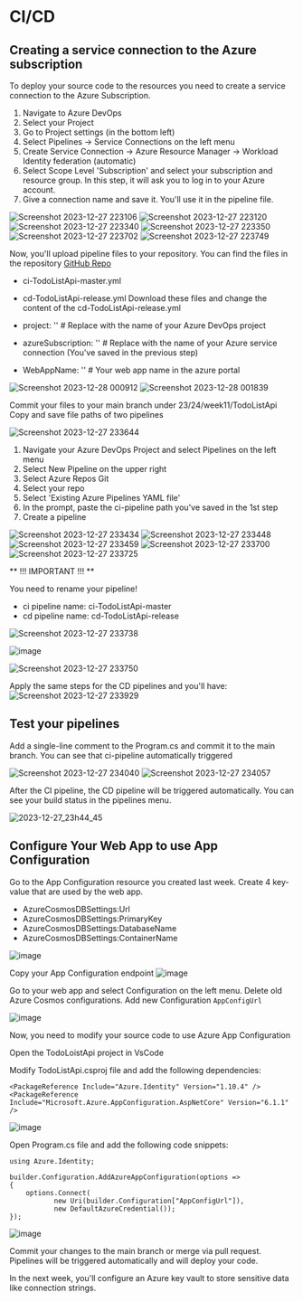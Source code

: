 # CI/CD

## Creating a service connection to the Azure subscription

To deploy your source code to the resources you need to create a service connection to the Azure Subscription.
1. Navigate to Azure DevOps
2. Select your Project
3. Go to Project settings (in the bottom left)
4. Select Pipelines -> Service Connections on the left menu
5. Create Service Connection -> Azure Resource Manager -> Workload Identity federation (automatic)
6. Select Scope Level 'Subscription' and select your subscription and resource group. In this step, it will ask you to log in to your Azure account.
7. Give a connection name and save it. You'll use it in the pipeline file.

![Screenshot 2023-12-27 223106](https://github.com/tahayigitalkan/cse415-fundamentals-of-cloud-computing/assets/24842468/1c50acd8-4aa9-4ae6-97e6-5e9f7047b73f)
![Screenshot 2023-12-27 223120](https://github.com/tahayigitalkan/cse415-fundamentals-of-cloud-computing/assets/24842468/a5fbe5b5-c5a0-47f2-899f-5d3e1cb99694)
![Screenshot 2023-12-27 223340](https://github.com/tahayigitalkan/cse415-fundamentals-of-cloud-computing/assets/24842468/bdd248f3-1ffd-4810-8c60-a4c9c8117ef8)
![Screenshot 2023-12-27 223350](https://github.com/tahayigitalkan/cse415-fundamentals-of-cloud-computing/assets/24842468/fe1ad34d-1ebd-4400-aea4-8ee0e4334d0c)
![Screenshot 2023-12-27 223702](https://github.com/tahayigitalkan/cse415-fundamentals-of-cloud-computing/assets/24842468/ce769981-04c7-47d2-8cdf-009e32047998)
![Screenshot 2023-12-27 223749](https://github.com/tahayigitalkan/cse415-fundamentals-of-cloud-computing/assets/24842468/26dcab95-dcf9-4f65-a0fa-ee1a47b564ae)


Now, you'll upload pipeline files to your repository. You can find the files in the repository [GitHub Repo](https://github.com/tahayigitalkan/cse415-fundamentals-of-cloud-computing/tree/main/23-24/week11/TodoListApi)
* ci-TodoListApi-master.yml
* cd-TodoListApi-release.yml
Download these files and change the content of the cd-TodoListApi-release.yml

* project: '' # Replace with the name of your Azure DevOps project
* azureSubscription: '' # Replace with the name of your Azure service connection (You've saved in the previous step)
* WebAppName: '' # Your web app name in the azure portal 

![Screenshot 2023-12-28 000912](https://github.com/tahayigitalkan/cse415-fundamentals-of-cloud-computing/assets/24842468/56ea2dc7-1fe5-44cb-8c07-0a887790fe4a)
![Screenshot 2023-12-28 001839](https://github.com/tahayigitalkan/cse415-fundamentals-of-cloud-computing/assets/24842468/029aced4-d8ee-472a-8564-2a403c559f52)


Commit your files to your main branch under 23/24/week11/TodoListApi
Copy and save file paths of two pipelines

![Screenshot 2023-12-27 233644](https://github.com/tahayigitalkan/cse415-fundamentals-of-cloud-computing/assets/24842468/3f3f3002-f059-4e34-bed5-2b2e077e2b84)

1. Navigate your Azure DevOps Project and select Pipelines on the left menu
2. Select New Pipeline on the upper right
3. Select Azure Repos Git
4. Select your repo
5. Select 'Existing Azure Pipelines YAML file'
6. In the prompt, paste the ci-pipeline path you've saved in the 1st step
7. Create a pipeline

![Screenshot 2023-12-27 233434](https://github.com/tahayigitalkan/cse415-fundamentals-of-cloud-computing/assets/24842468/f8207ba3-0359-453a-9e0d-922ecd70794c)
![Screenshot 2023-12-27 233448](https://github.com/tahayigitalkan/cse415-fundamentals-of-cloud-computing/assets/24842468/50dfc743-fc7c-4057-96c7-8cfb7255933e)
![Screenshot 2023-12-27 233459](https://github.com/tahayigitalkan/cse415-fundamentals-of-cloud-computing/assets/24842468/f1f70ed2-e82d-43ae-b2f6-477505edf464)
![Screenshot 2023-12-27 233700](https://github.com/tahayigitalkan/cse415-fundamentals-of-cloud-computing/assets/24842468/a7855b4d-7f22-45a5-a573-00e13bbf08f4)
![Screenshot 2023-12-27 233725](https://github.com/tahayigitalkan/cse415-fundamentals-of-cloud-computing/assets/24842468/b15294ed-3098-47fd-a438-c6e6fb93092d)

** !!! IMPORTANT !!! **

You need to rename your pipeline!
* ci pipeline name: ci-TodoListApi-master
* cd pipeline name: cd-TodoListApi-release
 
![Screenshot 2023-12-27 233738](https://github.com/tahayigitalkan/cse415-fundamentals-of-cloud-computing/assets/24842468/4840e042-06e3-4d8e-b6f9-8c6acc152cc2)

![image](https://github.com/tahayigitalkan/cse415-fundamentals-of-cloud-computing/assets/24842468/7522a4fa-6ed9-4ffe-ad17-e0b30452d9d8)

![Screenshot 2023-12-27 233750](https://github.com/tahayigitalkan/cse415-fundamentals-of-cloud-computing/assets/24842468/136a4c65-df84-4b92-86bc-df3f42e44266)

Apply the same steps for the CD pipelines and you'll have:
![Screenshot 2023-12-27 233929](https://github.com/tahayigitalkan/cse415-fundamentals-of-cloud-computing/assets/24842468/ab68c777-ecf0-4c81-a715-f2952fabcf16)


## Test your pipelines
 Add a single-line comment to the Program.cs and commit it to the main branch. 
 You can see that ci-pipeline automatically triggered

![Screenshot 2023-12-27 234040](https://github.com/tahayigitalkan/cse415-fundamentals-of-cloud-computing/assets/24842468/04220651-a24e-4899-9f2f-06617dc4b4b6)
![Screenshot 2023-12-27 234057](https://github.com/tahayigitalkan/cse415-fundamentals-of-cloud-computing/assets/24842468/c4d02c97-aeeb-4514-a74e-b779f76e57e7)

After the CI pipeline, the CD pipeline will be triggered automatically. You can see your build status in the pipelines menu. 

![2023-12-27_23h44_45](https://github.com/tahayigitalkan/cse415-fundamentals-of-cloud-computing/assets/24842468/45d695f5-76b3-444b-9e6c-7def38a9b1e2)

 ## Configure Your Web App to use App Configuration

Go to the App Configuration resource you created last week. Create 4 key-value that are used by the web app.
* AzureCosmosDBSettings:Url
* AzureCosmosDBSettings:PrimaryKey
* AzureCosmosDBSettings:DatabaseName
* AzureCosmosDBSettings:ContainerName
  
![image](https://github.com/tahayigitalkan/cse415-fundamentals-of-cloud-computing/assets/24842468/e9e506cf-e6de-41a5-9d7a-232c8acde623)

Copy your App Configuration endpoint
![image](https://github.com/tahayigitalkan/cse415-fundamentals-of-cloud-computing/assets/24842468/f90b6359-b999-471a-841f-71a56bc908c9)

Go to your web app and select Configuration on the left menu. Delete old Azure Cosmos configurations.
Add new Configuration `AppConfigUrl`

![image](https://github.com/tahayigitalkan/cse415-fundamentals-of-cloud-computing/assets/24842468/4a1b60ec-4873-4480-b273-6a8e0a28e54f)


Now, you need to modify your source code to use Azure App Configuration

Open the TodoLoistApi project in VsCode

Modify TodoListApi.csproj file and add the following dependencies:

```
<PackageReference Include="Azure.Identity" Version="1.10.4" />
<PackageReference Include="Microsoft.Azure.AppConfiguration.AspNetCore" Version="6.1.1" />
```

![image](https://github.com/tahayigitalkan/cse415-fundamentals-of-cloud-computing/assets/24842468/e8828b96-1e1c-4335-b03d-d8620cbfa28f)

Open Program.cs file and add the following code snippets:

`using Azure.Identity;`


```
builder.Configuration.AddAzureAppConfiguration(options =>
{
    options.Connect(
           new Uri(builder.Configuration["AppConfigUrl"]),
           new DefaultAzureCredential());
});
```
 
![image](https://github.com/tahayigitalkan/cse415-fundamentals-of-cloud-computing/assets/24842468/77cf0004-a1c9-4a87-8067-bb39788e9fbd)

Commit your changes to the main branch or merge via pull request. Pipelines will be triggered automatically and will deploy your code. 

In the next week, you'll configure an Azure key vault to store sensitive data like connection strings. 
